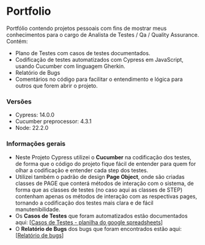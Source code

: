 # Portfolio

Portfólio contendo projetos pessoais com fins de mostrar meus conhecimentos para o cargo de Analista de Testes / Qa / Quality Assurance.
Contém:
   - Plano de Testes com casos de testes documentados.
   - Codificação de testes automatizados com Cypress em JavaScript, usando Cucumber com linguagem Gherkin.
   - Relatório de Bugs
   - Comentários no código para facilitar o entendimento e lógica para outros que forem abrir o projeto.

### Versões
   - Cypress: 14.0.0
   - Cucumber preprocessor: 4.3.1
   - Node: 22.2.0

### Informações gerais

* Neste Projeto Cypress utilizei o **Cucumber** na codificação dos testes, de forma que o código do projeto fique fácil de entender para quem for olhar a codificação e entender cada step dos testes.
* Utilizei também o padrão de design **Page Object**, onde são criadas classes de PAGE que conterá métodos de interação com o sistema, de forma que as classes de testes (no caso aqui as classes de STEP) contenham apenas os métodos de interação com as respectivas pages, tornando a codificação dos testes mais clara e de fácil manutenibilidade.
* Os **Casos de Testes** que foram automatizados estão documentados aqui: [[Casos de Testes - planilha do google spreadsheets](https://docs.google.com/spreadsheets/d/1bzm-Yiqudg1vGQ22J5zC5rF6hZ4XdhKG0YBfL_M2gAs/edit?usp=sharing)]
* O **Relatório de Bugs** dos bugs que foram encontrados estão aqui: [[Relatório de bugs](https://github.com/nimairodrigues/Portfolio/blob/main/projetoCypress/cypress/support/RelatorioDeBugs.md)]






   
